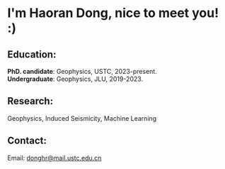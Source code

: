 # I'm Haoran Dong, nice to meet you!    :)

## Education:
**PhD. candidate**: Geophysics, USTC, 2023-present.    
**Undergraduate**: Geophysics, JLU, 2019-2023.
## Research: 
Geophysics, Induced Seismicity, Machine Learning
## Contact:
Email: donghr@mail.ustc.edu.cn

<!---
Haoran-DONG/Haoran-DONG is a ✨ special ✨ repository because its `README.md` (this file) appears on your GitHub profile.
You can click the Preview link to take a look at your changes.
--->
